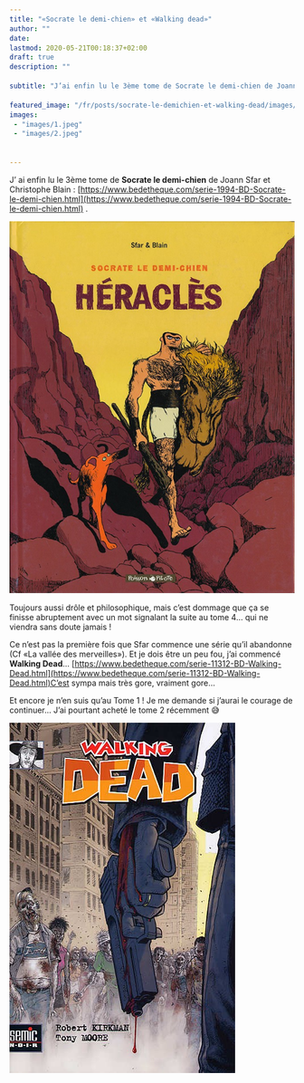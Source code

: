 ```yaml
---
title: "«Socrate le demi-chien» et «Walking dead»"
author: ""
date: 
lastmod: 2020-05-21T00:18:37+02:00
draft: true
description: ""

subtitle: "J’ai enfin lu le 3ème tome de Socrate le demi-chien de Joann Sfar et Christophe Blain …"

featured_image: "/fr/posts/socrate-le-demichien-et-walking-dead/images/1.jpeg" 
images:
 - "images/1.jpeg"
 - "images/2.jpeg"


---
```


J’
ai enfin lu le 3ème tome de **Socrate le demi-chien** de Joann Sfar et Christophe Blain : [https://www.bedetheque.com/serie-1994-BD-Socrate-le-demi-chien.html](https://www.bedetheque.com/serie-1994-BD-Socrate-le-demi-chien.html) . 




![image](images/1.jpeg#layoutTextWidth)



Toujours aussi drôle et philosophique, mais c’est dommage que ça se finisse abruptement avec un mot signalant la suite au tome 4… qui ne viendra sans doute jamais ! 

Ce n’est pas la première fois que Sfar commence une série qu’il abandonne (Cf «La vallée des merveilles»).
Et
 je dois être un peu fou, j’ai commencé **Walking Dead**… [https://www.bedetheque.com/serie-11312-BD-Walking-Dead.html](https://www.bedetheque.com/serie-11312-BD-Walking-Dead.html)C’est sympa mais très gore, vraiment gore…

Et encore je n’en suis qu’au Tome 1 ! Je me demande si j’aurai le courage de continuer… J’ai pourtant acheté le tome 2 récemment 😅




![image](images/2.jpeg#layoutTextWidth)
